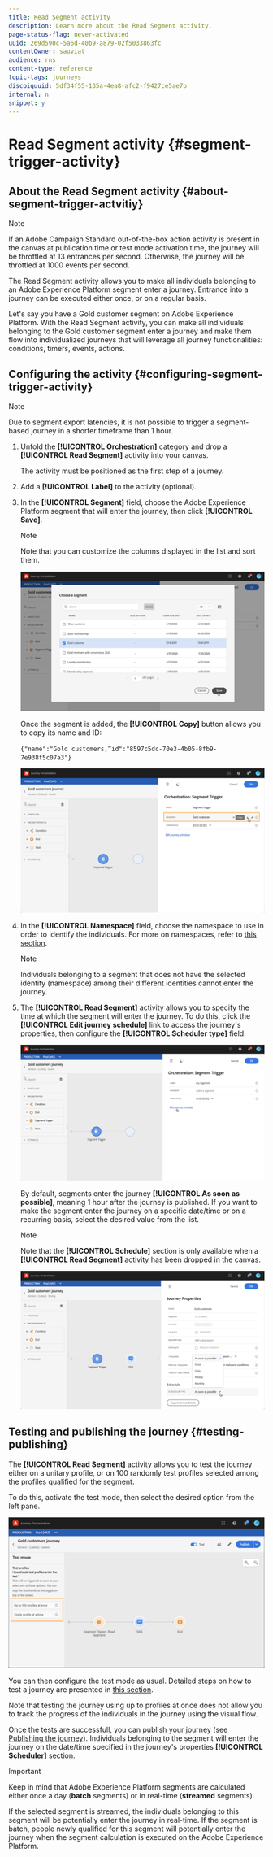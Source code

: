 ```yaml
---
title: Read Segment activity
description: Learn more about the Read Segment activity.
page-status-flag: never-activated
uuid: 269d590c-5a6d-40b9-a879-02f5033863fc
contentOwner: sauviat
audience: rns
content-type: reference
topic-tags: journeys
discoiquuid: 5df34f55-135a-4ea8-afc2-f9427ce5ae7b
internal: n
snippet: y
---
```


# Read Segment activity {#segment-trigger-activity}

## About the Read Segment activity {#about-segment-trigger-actvitiy}

>[!NOTE]
>
>If an Adobe Campaign Standard out-of-the-box action activity is present in the canvas at publication time or test mode activation time, the journey will be throttled at 13 entrances per second. Otherwise, the journey will be throttled at 1000 events per second.

The Read Segment activity allows you to make all individuals belonging to an Adobe Experience Platform segment enter a journey. Entrance into a journey can be executed either once, or on a regular basis.

Let's say you have a Gold customer segment on Adobe Experience Platform. With the Read Segment activity, you can make all individuals belonging to the Gold customer segment enter a journey and make them flow into individualized journeys that will leverage all journey functionalities: conditions, timers, events, actions.

## Configuring the activity {#configuring-segment-trigger-activity}

>[!NOTE]
>
>Due to segment export latencies, it is not possible to trigger a segment-based journey in a shorter timeframe than 1 hour.

1. Unfold the **[!UICONTROL Orchestration]** category and drop a **[!UICONTROL Read Segment]** activity into your canvas.

    The activity must be positioned as the first step of a journey.

1. Add a **[!UICONTROL Label]** to the activity (optional).

1. In the **[!UICONTROL Segment]** field, choose the Adobe Experience Platform segment that will enter the journey, then click **[!UICONTROL Save]**.

   >[!NOTE]
   >
   >Note that you can customize the columns displayed in the list and sort them.

    ![](../assets/segment-trigger-segment-selection.png)

   Once the segment is added, the **[!UICONTROL Copy]** button allows you to copy its name and ID:

   `{"name":"Gold customers,”id":"8597c5dc-70e3-4b05-8fb9-7e938f5c07a3"}`

   ![](../assets/segment-trigger-copy.png)

1. In the **[!UICONTROL Namespace]** field, choose the namespace to use in order to identify the individuals. For more on namespaces, refer to [this section](../event/selecting-the-namespace.md).

    >[!NOTE]
    >
    >Individuals belonging to a segment that does not have the selected identity (namespace) among their different identities cannot enter the journey.

1. The **[!UICONTROL Read Segment]** activity allows you to specify the time at which the segment will enter the journey. To do this, click the **[!UICONTROL Edit journey schedule]** link to access the journey's properties, then configure the **[!UICONTROL Scheduler type]** field.

    ![](../assets/segment-trigger-schedule.png)

    By default, segments enter the journey **[!UICONTROL As soon as possible]**, meaning 1 hour after the journey is published. If you want to make the segment enter the journey on a specific date/time or on a recurring basis, select the desired value from the list.

    >[!NOTE]
    >
    >Note that the **[!UICONTROL Schedule]** section is only available when a **[!UICONTROL Read Segment]** activity has been dropped in the canvas.

    ![](../assets/segment-trigger-properties.png)

## Testing and publishing the journey {#testing-publishing}

The **[!UICONTROL Read Segment]** activity allows you to test the journey either on a unitary profile, or on 100 randomly test profiles selected among the profiles qualified for the segment.

To do this, activate the test mode, then select the desired option from the left pane.

![](../assets/segment-trigger-test-modes.png)

You can then configure the test mode as usual. Detailed steps on how to test a journey are presented in [this section](../building-journeys/testing-the-journey.md).

Note that testing the journey using up to profiles at once does not allow you to track the progress of the individuals in the journey using the visual flow.

Once the tests are successfull, you can publish your journey (see [Publishing the journey](../building-journeys/publishing-the-journey.md)). Individuals belonging to the segment will enter the journey on the date/time specified in the journey's properties **[!UICONTROL Scheduler]** section.

>[!IMPORTANT]
>
>Keep in mind that Adobe Experience Platform segments are calculated either once a day (**batch** segments) or in real-time (**streamed** segments).
>
>If the selected segment is streamed, the individuals belonging to this segment will be potentially enter the journey in real-time. If the segment is batch, people newly qualified for this segment will potentially enter the journey when the segment calculation is executed on the Adobe Experience Platform.
